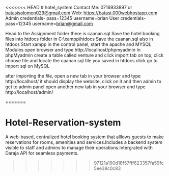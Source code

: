 <<<<<<< HEAD
﻿# hotel_system
Contact Me: 0716933897 or batasisolomon029@gmail.com
Web: https://batasi.000webhostapp.com
Admin credentials- pass=12345 username=brian
User credentials- pass=12345  username=brian@gmail.com


Head to the Assignment folder there is caanan.sql 
Save the hotel booking files into htdocs folder in C:\xampp\htdocs
Save the caanan.sql also in htdocs
Start xampp in the control panel, start the apache and MYSQL Modules
open browser and type http://localhost/phpmyadmin
In phpMyadmin create a table called venture and click import tab on top, click choose file and locate the caanan.sql file you saved in htdocs
click go to import sql on MySQL

after importing the file, open a new tab in your browser and type http://localhost/
it should display the website, click on it and then admin to get to admin panel
open another new tab in your browser and type http://localhost/admin/

=======
# Hotel-Reservation-system
A web-based, centralized hotel booking system that alllows guests to make reservations for rooms, amenities and services.Includes a backend system visible to staff and admins to manage their operations.Intergrated with Daraja API for seamless payments. 
>>>>>>> 97121a190d16f57fff623357fa59fc5ee38c0c83
